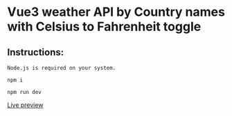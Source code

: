 # Vue3 weather API by Country names with Celsius to Fahrenheit toggle

## Instructions:

```
Node.js is required on your system. 
```

```
npm i
```

```
npm run dev
```

[Live preview](https://kastad.nu/weather/)
